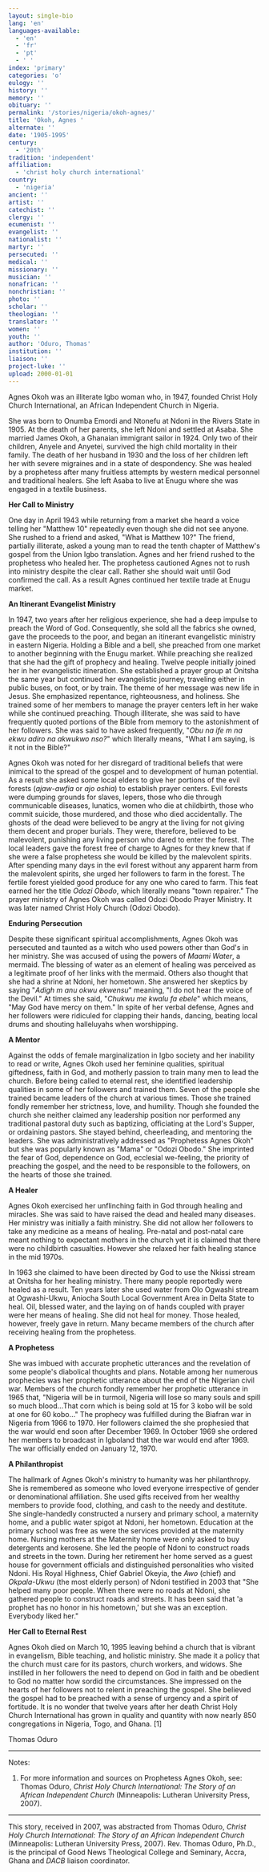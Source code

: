 ```yaml
---
layout: single-bio
lang: 'en'
languages-available:
  - 'en'
  - 'fr'
  - 'pt'
  - ' '
index: 'primary'
categories: 'o'
eulogy: ''
history: ''
memory: ''
obituary: ''
permalink: '/stories/nigeria/okoh-agnes/'
title: 'Okoh, Agnes '
alternate: ''
date: '1905-1995'
century:
  - '20th'
tradition: 'independent'
affiliation:
  - 'christ holy church international'
country:
  - 'nigeria'
ancient: ''
artist: ''
catechist: ''
clergy: ''
ecumenist: ''
evangelist: ''
nationalist: ''
martyr: ''
persecuted: ''
medical: ''
missionary: ''
musician: ''
nonafrican: ''
nonchristian: ''
photo: ''
scholar: ''
theologian: ''
translator: ''
women: ''
youth: ''
author: 'Oduro, Thomas'
institution: ''
liaison: ''
project-luke: ''
upload: 2000-01-01
---
```



Agnes Okoh was an illiterate Igbo woman who, in 1947, founded Christ Holy Church International, an African Independent Church in Nigeria.

She was born to Onumba Emordi and Ntonefu at Ndoni in the Rivers State in 1905. At the death of her parents, she left Ndoni and settled at Asaba. She married James Okoh, a Ghanaian immigrant sailor in 1924. Only two of their children, Anyele and Anyetei, survived the high child mortality in their family.  The death of her husband in 1930 and the loss of her children  left her with severe migraines and in a state of despondency. She was healed by a prophetess after many fruitless attempts by western medical personnel and traditional healers. She left Asaba to live at Enugu where she was engaged in a textile business.

**Her Call to Ministry**

One day in April 1943 while returning from a market she heard a voice telling her "Matthew 10" repeatedly even though she did not see anyone. She rushed to a friend and asked, "What is Matthew 10?" The friend, partially illiterate, asked a young man to read the tenth chapter of Matthew's gospel from the Union Igbo translation. Agnes and her friend rushed to the prophetess who healed her. The prophetess cautioned Agnes not to rush into ministry despite the clear call. Rather she should wait until God confirmed the call. As a result Agnes continued her textile trade at Enugu market.

**An Itinerant Evangelist Ministry**

In 1947, two years after her religious experience, she had a deep impulse to preach the Word of God. Consequently, she sold all the fabrics she owned, gave the proceeds to the poor, and began an itinerant evangelistic ministry in eastern Nigeria. Holding a Bible and a bell, she preached from one market to another beginning with the Enugu market. While preaching she realized that she had the gift of prophecy and healing. Twelve people initially joined her in her evangelistic itineration. She established a prayer group at Onitsha the same year but continued her evangelistic journey, traveling either in public buses, on foot, or by train. The theme of her message was new life in Jesus. She emphasized repentance, righteousness, and holiness. She trained some of her members to manage the prayer centers left in her wake while she continued preaching. Though illiterate, she was said to have frequently quoted portions of the Bible from memory to the astonishment of her followers. She was said to have asked frequently, "*Obu na ife m na ekwu adiro na akwukwo nso?*" which literally means, "What I am saying, is it not in the Bible?"

Agnes Okoh was noted for her disregard of traditional beliefs that were inimical to the spread of the gospel and to development of human potential. As a result she asked some local elders to give her portions of the evil forests (*ajaw-awfia* or *ajo oshia*) to establish prayer centers. Evil forests were dumping grounds for slaves, lepers, those who die through communicable diseases, lunatics, women who die at childbirth, those who commit suicide, those murdered, and those who died accidentally. The ghosts of the dead were believed to be angry at the living for not giving them decent and proper burials. They were, therefore, believed to be malevolent, punishing any living person who dared to enter the forest. The local leaders gave the forest free of charge to Agnes for they knew that if she were a false prophetess she would be killed by the malevolent spirits. After spending many days in the evil forest without any apparent harm from the malevolent spirits, she urged her followers to farm in the forest. The fertile forest yielded good produce for any one who cared to farm. This feat earned her the title *Odozi Obodo*, which literally means "town repairer." The prayer ministry of Agnes Okoh was called Odozi Obodo Prayer Ministry. It was later named Christ Holy Church (Odozi Obodo).

**Enduring Persecution**

Despite these significant spiritual accomplishments, Agnes Okoh was persecuted and taunted as a witch who used powers other than God's in her ministry. She was accused of using the powers of *Maami Water*, a mermaid. The blessing of water as an element of healing was perceived as a legitimate proof of her links with the mermaid. Others also thought that she had a shrine at Ndoni, her hometown. She answered her skeptics by saying "*Adigh m anu okwu ekwensu*" meaning, "I do not hear the voice of the Devil." At times she said, "*Chukwu me kwalu fa ebele*" which means, "May God have mercy on them." In spite of her verbal defense, Agnes and her followers were ridiculed for clapping their hands, dancing, beating local drums and shouting halleluyahs when worshipping.

**A Mentor**

Against the odds of female marginalization in Igbo society and her inability to read or write, Agnes Okoh used her feminine qualities, spiritual giftedness, faith in God, and motherly passion to train many men to lead the church. Before being called to eternal rest, she identified leadership qualities in some of her followers and trained them. Seven of the people she trained became leaders of the church at various times. Those she trained fondly remember her strictness, love, and humility. Though she founded the church she neither claimed any leadership position nor performed any traditional pastoral duty such as baptizing, officiating at the Lord's Supper, or ordaining pastors. She stayed behind, cheerleading, and mentoring the leaders. She was administratively addressed as "Prophetess Agnes Okoh" but she was popularly known as "Mama" or "Odozi Obodo." She imprinted the fear of God, dependence on God, ecclesial we-feeling, the priority of preaching the gospel, and the need to be responsible to the followers, on the hearts of those she trained.

**A Healer**

Agnes Okoh exercised her unflinching faith in God through healing and miracles. She was said to have raised the dead and healed many diseases. Her ministry was initially a faith ministry. She did not allow her followers to take any medicine as a means of healing. Pre-natal and post-natal care meant nothing to expectant mothers in the church yet it is claimed that there were no childbirth casualties. However she relaxed her faith healing stance in the mid 1970s.

In 1963 she claimed to have been directed by God to use the Nkissi stream at Onitsha for her healing ministry. There many people reportedly were healed as a result. Ten years later she used water from Olo Ogwashi stream at Ogwashi-Ukwu, Aniocha South Local Government Area in Delta State to heal. Oil, blessed water, and the laying on of hands coupled with prayer were her means of healing. She did not heal for money. Those healed, however, freely gave in return. Many became members of the church after receiving healing from the prophetess.

**A Prophetess**

She was imbued with accurate prophetic utterances and the revelation of some people's diabolical thoughts and plans. Notable among her numerous prophecies was her prophetic utterance about the end of the Nigerian civil war. Members of the church fondly remember her prophetic utterance in 1965 that, "Nigeria will be in turmoil, Nigeria will lose so many souls and spill so much blood…That corn which is being sold at 15 for 3 kobo will be sold at one for 60 kobo…" The prophecy was fulfilled during the Biafran war in Nigeria from 1966 to 1970. Her followers claimed the she prophesied that the war would end soon after December 1969. In October 1969 she ordered her members to broadcast in Igboland that the war would end after 1969. The war officially ended on January 12, 1970.

**A Philanthropist**

The hallmark of Agnes Okoh's ministry to humanity was her philanthropy. She is remembered as someone who loved everyone irrespective of gender or denominational affiliation. She used gifts received from her wealthy members to provide food, clothing, and cash to the needy and destitute. She single-handedly constructed a nursery and primary school, a maternity home, and a public water spigot at Ndoni, her hometown. Education at the primary school was free as were the services provided at the maternity home. Nursing mothers at the Maternity home were only asked to buy detergents and kerosene. She led the people of Ndoni to construct roads and streets in the town. During her retirement her home served as a guest house for government officials and distinguished personalities who visited Ndoni. His Royal Highness, Chief Gabriel Okeyia, the *Awo* (chief) and *Okpala-Ukwu* (the most elderly person) of Ndoni testified in 2003 that "She helped many poor people. When there were no roads at Ndoni, she gathered people to construct roads and streets. It has been said that 'a prophet has no honor in his hometown,' but she was an exception. Everybody liked her."

**Her Call to Eternal Rest**

Agnes Okoh died on March 10, 1995 leaving behind a church that is vibrant in evangelism, Bible teaching, and holistic ministry. She made it a policy that the church must care for its pastors, church workers, and widows. She instilled in her followers the need to depend on God in faith and be obedient to God no matter how sordid the circumstances. She impressed on the hearts of her followers not to relent in preaching the gospel. She believed the gospel had to be preached with a sense of urgency and a spirit of fortitude. It is no wonder that twelve years after her death Christ Holy Church International has grown in quality and quantity with now nearly 850 congregations in Nigeria, Togo, and Ghana. [1]

Thomas Oduro

---

Notes:

1. For more information and sources on Prophetess Agnes Okoh, see: Thomas Oduro, *Christ Holy Church International: The Story of an African Independent Church* (Minneapolis: Lutheran University Press, 2007).

---

This story, received in 2007, was abstracted from Thomas Oduro, *Christ Holy Church International: The Story of an African Independent Church* (Minneapolis: Lutheran University Press, 2007). Rev. Thomas Oduro, Ph.D., is the principal of Good News Theological College and Seminary, Accra, Ghana and *DACB* liaison coordinator.